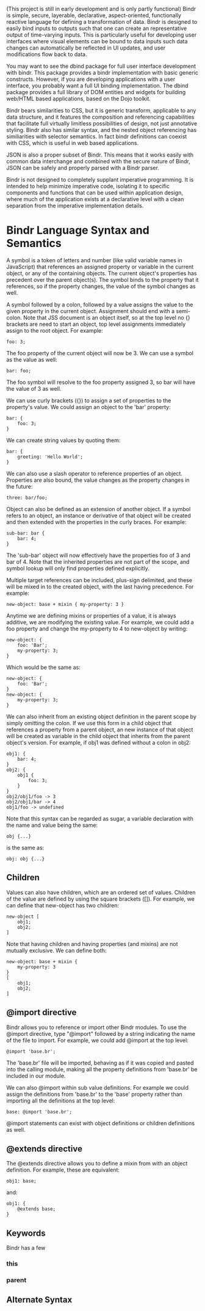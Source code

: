(This project is still in early development and is only partly functional)
Bindr is simple, secure, layerable, declarative, aspect-oriented, functionally reactive language for defining a transformation
of data. Bindr is designed to easily bind inputs to outputs such that one can create an
representative output of time-varying inputs. This is particularly useful for developing
user interfaces where visual elements can be bound to data inputs such data changes
can automatically be reflected in UI updates, and user modifications flow back to data.

You may want to see the dbind package for full user interface development with bindr.
This package provides a bindr implementation with basic generic constructs. However, 
if you are developing applications with a user interface, you probably want a full UI
binding implementation. The dbind package provides a full library of DOM entities and widgets for
building web/HTML based applications, based on the Dojo toolkit.

Bindr bears similarities to CSS, but it is generic transform, applicable to any data
structure, and it features the composition and referencing capabilities that facilitate
full virtually limitless possibilities of design, not just annotative styling. Bindr also has similar
syntax, and the nested object referencing has similiarities with selector semantics. In
fact bindr definitions can coexist with CSS, which is useful in web based applications.

JSON is also a proper subset of Bindr. This means that it works easily with common 
data interchange and combined with the secure nature of Bindr, JSON can be safely 
and properly parsed with a Bindr parser. 

Bindr is not designed to completely supplant imperative programming. It is intended to
help minimize imperative code, isolating it to specific components and functions that
can be used within application design, where much of the application exists at a declarative
level with a clean separation from the imperative implementation details.
# Bindr Language Syntax and Semantics

A symbol is a token of letters and number (like valid variable names in JavaScript) that 
references an assigned property or variable in the current object, or any of the 
containing objects. The current object's properties has precedent over the parent 
object(s). The symbol binds to the property that it references, so if the property 
changes, the value of the symbol changes as well.

A symbol followed by a colon, followed by a value assigns the value to the given property in the current object. Assignment should end with a semi-colon. Note that JSS document is an object itself, so at the top level no {} brackets are need to start an object, top level assignments immediately assign to the root object. For example:

	foo: 3;

The foo property of the current object will now be 3. We can use a symbol as the value as well:

	bar: foo;

The foo symbol will resolve to the foo property assigned 3, so bar will have the value of 3 as well.

We can use curly brackets ({}) to assign a set of properties to the property's value. We could assign an object to the 'bar' property:

	bar: {
		foo: 3;
	}

We can create string values by quoting them:

	bar: {
		greeting: 'Hello World';
	}

We can also use a slash operator to reference properties of an object. Properties are also bound, the value changes as the property changes in the future:

	three: bar/foo;

Object can also be defined as an extension of another object. If a symbol refers to an object, an instance or derivative of that object will be created and then extended with the properties in the curly braces. For example:

	sub-bar: bar {
		bar: 4;
	}

The 'sub-bar' object will now effectively have the properties foo of 3 and bar of 4. 
Note that the inherited properties are not part of the scope, and symbol lookup will 
only find properties defined explicitly.

Multiple target references can be included, plus-sign delimited, and these will be mixed 
in to the created object, with the last having precedence. For example:

	new-object: base + mixin { my-property: 3 }

Anytime we are defining mixins or properties of a value, it is always additive, we are 
modifying the existing value. For example, we 
could add a foo property and change the my-property to 4 to new-object by writing:

	new-object: { 
		foo: 'Bar';
		my-property: 3;
	}

Which would be the same as:

	new-object: { 
		foo: 'Bar';
	}
	new-object: {
		my-property: 3;
	}

We can also inherit from an existing object definition in the parent scope by simply 
omitting the colon. If we use this form in a child object that references a property from a parent object, 
an new instance of that object will be created as variable in the child object that 
inherits from the parent object's version. For example, if obj1 was defined without 
a colon in obj2:

	obj1: {
		bar: 4;
	}
	obj2: {
		obj1 {
			foo: 3;
		}
	}
	obj2/obj1/foo -> 3
	obj2/obj1/bar -> 4
	obj1/foo -> undefined

Note that this syntax can be regarded as sugar, a variable declaration with the name and value being the same:

	obj {...}

is the same as:

	obj: obj {...}

## Children

Values can also have children, which are an ordered set of values. Children of the value
are defined by using the square brackets ([]). For example, we can define that new-object has
two children: 

	new-object [
		obj1;
		obj2;
	]

Note that having children and having properties (and mixins) are not mutually exclusive.
We can define both:

	new-object: base + mixin { 
		my-property: 3 
	}
	[
		obj1;
		obj2;
	]

## @import directive

Bindr allows you to reference or import other Bindr modules. To use the @import directive,
type "@import" followed by a string indicating the name of the file to import. For example,
we could add @import at the top level:

	@import 'base.br';

The 'base.br' file will be imported, behaving as if it was copied and pasted into the calling module,
making all the property definitions from 'base.br' be included in our module.

We can also @import within sub value definitions. For example we could assign the definitions
from 'base.br' to the 'base' property rather than importing all the definitions at the top level:

	base: @import 'base.br';

@import statements can exist with object definitions or children definitions as well.

## @extends directive 

The @extends directive allows you to define a mixin from with an object definition. For
example, these are equivalent:

	obj1: base;

and:
	
	obj1: {
		@extends base;
	}

  
## Keywords

Bindr has a few 
### this

### parent

## Alternate Syntax

